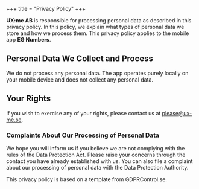 +++
title = "Privacy Policy"
+++


**UX:me AB** is responsible for processing personal data as described in this privacy policy. In this policy, we explain what types of personal data we store and how we process them. This privacy policy applies to the mobile app **EG Numbers**.

## Personal Data We Collect and Process
We do not process any personal data. The app operates purely locally on your mobile device and does not collect any personal data.


## Your Rights

If you wish to exercise any of your rights, please contact us at please@ux-me.se.


### Complaints About Our Processing of Personal Data
We hope you will inform us if you believe we are not complying with the rules of the Data Protection Act. Please raise your concerns through the contact you have already established with us. You can also file a complaint about our processing of personal data with the Data Protection Authority.

This privacy policy is based on a template from GDPRControl.se.